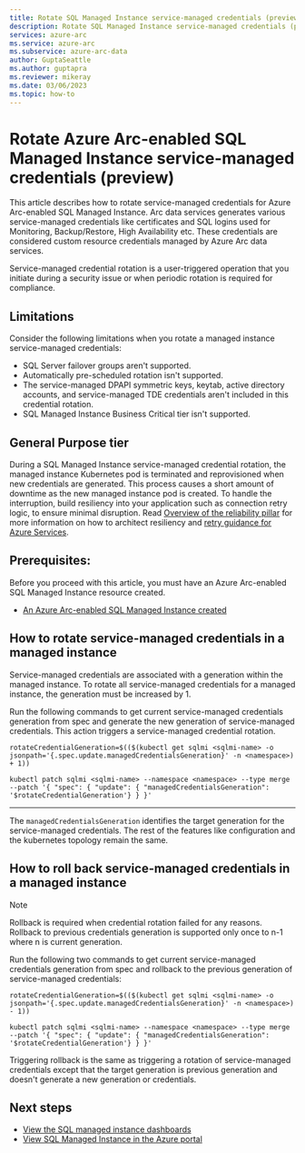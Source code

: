 ```yaml
---
title: Rotate SQL Managed Instance service-managed credentials (preview)
description: Rotate SQL Managed Instance service-managed credentials (preview)
services: azure-arc
ms.service: azure-arc
ms.subservice: azure-arc-data
author: GuptaSeattle
ms.author: guptapra
ms.reviewer: mikeray
ms.date: 03/06/2023
ms.topic: how-to
---
```

# Rotate Azure Arc-enabled SQL Managed Instance service-managed credentials (preview)

This article describes how to rotate service-managed credentials for Azure Arc-enabled SQL Managed Instance. Arc data services generates various service-managed credentials like certificates and SQL logins used for Monitoring, Backup/Restore, High Availability etc. These credentials are considered custom resource credentials managed by Azure Arc data services.

Service-managed credential rotation is a user-triggered operation that you initiate during a security issue or when periodic rotation is required for compliance.

## Limitations

Consider the following limitations when you rotate a managed instance service-managed credentials:

- SQL Server failover groups aren't supported.
- Automatically pre-scheduled rotation isn't supported.
- The service-managed DPAPI symmetric keys, keytab, active directory accounts, and service-managed TDE credentials aren't included in this credential rotation.
- SQL Managed Instance Business Critical tier isn't supported.

## General Purpose tier

During a SQL Managed Instance service-managed credential rotation, the managed instance Kubernetes pod is terminated and reprovisioned when new credentials are generated. This process causes a short amount of downtime as the new managed instance pod is created. To handle the interruption, build resiliency into your application such as connection retry logic, to ensure minimal disruption. Read [Overview of the reliability pillar](/azure/architecture/framework/resiliency/overview) for more information on how to architect resiliency and [retry guidance for Azure Services](/azure/architecture/best-practices/retry-service-specific#sql-database-using-adonet).

## Prerequisites: 

Before you proceed with this article, you must have an Azure Arc-enabled SQL Managed Instance resource created.

- [An Azure Arc-enabled SQL Managed Instance created](./create-sql-managed-instance.md)

## How to rotate service-managed credentials in a managed instance

Service-managed credentials are associated with a generation within the managed instance. To rotate all service-managed credentials for a managed instance, the generation must be increased by 1.

Run the following commands to get current service-managed credentials generation from spec and generate the new generation of service-managed credentials. This action triggers a service-managed credential rotation.

```console
rotateCredentialGeneration=$(($(kubectl get sqlmi <sqlmi-name> -o jsonpath='{.spec.update.managedCredentialsGeneration}' -n <namespace>) + 1)) 
```


```console
kubectl patch sqlmi <sqlmi-name> --namespace <namespace> --type merge --patch '{ "spec": { "update": { "managedCredentialsGeneration": '$rotateCredentialGeneration'} } }' 
```
---

The `managedCredentialsGeneration` identifies the target generation for the service-managed credentials. The rest of the features like configuration and the kubernetes topology remain the same.

## How to roll back service-managed credentials in a managed instance

> [!NOTE]
> Rollback is required when credential rotation failed for any reasons. Rollback to previous credentials generation is supported only once to n-1 where n is current generation.

Run the following two commands to get current service-managed credentials generation from spec and rollback to the previous generation of service-managed credentials:

```console
rotateCredentialGeneration=$(($(kubectl get sqlmi <sqlmi-name> -o jsonpath='{.spec.update.managedCredentialsGeneration}' -n <namespace>) - 1)) 
```

```console
kubectl patch sqlmi <sqlmi-name> --namespace <namespace> --type merge --patch '{ "spec": { "update": { "managedCredentialsGeneration": '$rotateCredentialGeneration'} } }' 
```

Triggering rollback is the same as triggering a rotation of service-managed credentials except that the target generation is previous generation and doesn't generate a new generation or credentials.

## Next steps

- [View the SQL managed instance dashboards](azure-data-studio-dashboards.md#view-the-sql-managed-instance-dashboards)
- [View SQL Managed Instance in the Azure portal](view-arc-data-services-inventory-in-azure-portal.md)